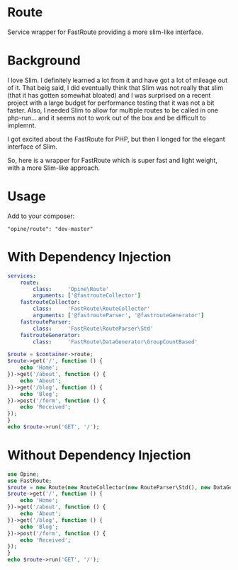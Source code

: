 Route
=====

Service wrapper for FastRoute providing a more slim-like interface.

# Background

I love Slim.  I definitely learned a lot from it and have got a lot of mileage out of it.  That beig said, I did eventually think that Slim was not really that slim (that it has gotten somewhat bloated) and I was surprised on a recent project with a large budget for performance testing that it was not a bit faster.  Also, I needed Slim to allow for multiple routes to be called in one php-run... and it seems not to work out of the box and be difficult to implemnt.

I got excited about the FastRoute for PHP, but then I longed for the elegant interface of Slim.

So, here is a wrapper for FastRoute which is super fast and light weight, with a more Slim-like approach.

# Usage

Add to your composer:

```
"opine/route": "dev-master"
```

# With Dependency Injection

```yaml
services:
    route:
        class:     'Opine\Route'
        arguments: ['@fastrouteCollector']
    fastrouteCollector:
        class:     'FastRoute\RouteCollector'
        arguments: ['@fastrouteParser', '@fastrouteGenerator']
    fastrouteParser:
        class:     'FastRoute\RouteParser\Std'
    fastrouteGenerator:
        class:     'FastRoute\DataGenerator\GroupCountBased'
```

```php
$route = $container->route;
$route->get('/', function () {
    echo 'Home';
})->get('/about', function () {
    echo 'About';
})->get('/blog', function () {
    echo 'Blog';
})->post('/form', function () {
    echo 'Received';
});
}
echo $route->run('GET', '/');
```

# Without Dependency Injection

```php
use Opine;
use FastRoute;
$route = new Route(new RouteCollector(new RouteParser\Std(), new DataGenerator\GroupCountBased));
$route->get('/', function () {
    echo 'Home';
})->get('/about', function () {
    echo 'About';
})->get('/blog', function () {
    echo 'Blog';
})->post('/form', function () {
    echo 'Received';
});
}
echo $route->run('GET', '/');
```


